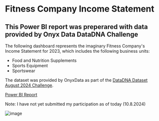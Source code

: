 # Fitness Company Income Statement

## This Power BI report was preperared with data provided by Onyx Data DataDNA Challenge

The following dashboard represents the imaginary Fitness Company's Income Statement for 2023, which includes the following business units:
- Food and Nutrition Supplements
- Sports Equipment
- Sportswear

The dataset was provided by OnyxData as part of the [DataDNA Dataset August 2024 Challenge](https://onyxdata.ck.page/datadna-aug-2024).

[Power BI Report](https://app.powerbi.com/view?r=eyJrIjoiYjk3MmFhNTAtNzA2OS00MWZkLWFkYWQtNTcyMTAxZWZmODBjIiwidCI6ImFkODI0NDg1LWU0YzMtNGYzNS1iY2RjLTM4ZmY0OTlmNDQyYiJ9)

Note: I have not yet submitted my participation as of today (10.8.2024)

![image](https://github.com/user-attachments/assets/06c1369e-8510-4429-a3f7-6cf5f071b7c4)
